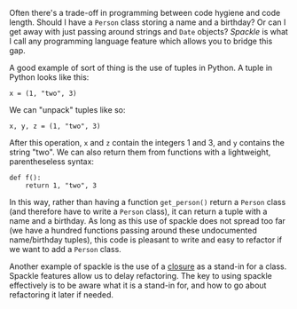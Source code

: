 Often there's a trade-off in programming between code hygiene and code length. Should I have a `Person` class storing a name and a birthday? Or can I get away with just passing around strings and `Date` objects? *Spackle* is what I call any programming language feature which allows you to bridge this gap.

A good example of  sort of thing is the use of tuples in Python. A tuple in Python looks like this:

```
x = (1, "two", 3)
```

We can "unpack" tuples like so:

```
x, y, z = (1, "two", 3)
```

After this operation, `x` and `z` contain the integers 1 and 3, and `y` contains the string "two". We can also return them from functions with a lightweight, parentheseless syntax:

```
def f():
	return 1, "two", 3
```

In this way, rather than having a function `get_person()` return a `Person` class (and therefore have to write a `Person` class), it can return a tuple with a name and a birthday. As long as this use of spackle does not spread too far (we have a hundred functions passing around these undocumented name/birthday tuples), this code is pleasant to write and easy to refactor if we want to add a `Person` class.

Another example of spackle is the use of a [closure](closures-as-objects.md) as a stand-in for a class. Spackle features allow us to delay refactoring. The key to using spackle effectively is to be aware what it is a stand-in for, and how to go about refactoring it later if needed.

